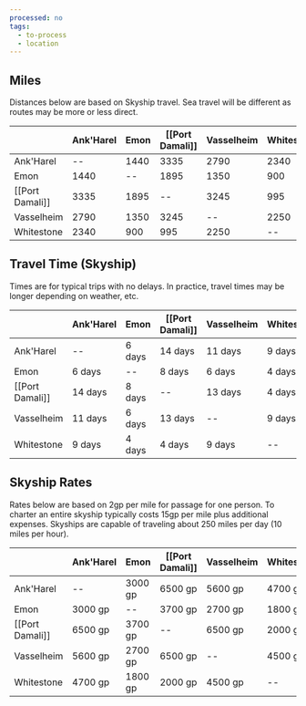 ```yaml
---
processed: no
tags:
  - to-process
  - location
---
```

## Miles
Distances below are based on Skyship travel. Sea travel will be different as routes may be more or less direct.

|  | Ank'Harel | Emon | [[Port Damali]] | Vasselheim | Whitestone |
| ---- | ---- | ---- | ---- | ---- | ---- |
| Ank'Harel | -- | 1440 | 3335 | 2790 | 2340 |
| Emon | 1440 | -- | 1895 | 1350 | 900 |
| [[Port Damali]] | 3335 | 1895 | -- | 3245 | 995 |
| Vasselheim | 2790 | 1350 | 3245 | -- | 2250 |
| Whitestone | 2340 | 900 | 995 | 2250 | -- |
## Travel Time (Skyship)
Times are for typical trips with no delays. In practice, travel times may be longer depending on weather, etc.

|  | Ank'Harel | Emon | [[Port Damali]] | Vasselheim | Whitestone |
| ---- | ---- | ---- | ---- | ---- | ---- |
| Ank'Harel | -- | 6 days | 14 days | 11 days | 9 days |
| Emon | 6 days | -- | 8 days | 6 days | 4 days |
| [[Port Damali]] | 14 days | 8 days | -- | 13 days | 4 days |
| Vasselheim | 11 days | 6 days | 13 days | -- | 9 days |
| Whitestone | 9 days | 4 days | 4 days | 9 days | -- |

## Skyship Rates
Rates below are based on 2gp per mile for passage for one person. To charter an entire skyship typically costs 15gp per mile plus additional expenses.
Skyships are capable of traveling about 250 miles per day (10 miles per hour).

|  | Ank'Harel | Emon | [[Port Damali]] | Vasselheim | Whitestone |
| ---- | ---- | ---- | ---- | ---- | ---- |
| Ank'Harel | -- | 3000 gp | 6500 gp | 5600 gp | 4700 gp |
| Emon | 3000 gp | -- | 3700 gp | 2700 gp | 1800 gp |
| [[Port Damali]] | 6500 gp | 3700 gp | -- | 6500 gp | 2000 gp |
| Vasselheim | 5600 gp | 2700 gp | 6500 gp | -- | 4500 gp |
| Whitestone | 4700 gp | 1800 gp | 2000 gp | 4500 gp | -- |
